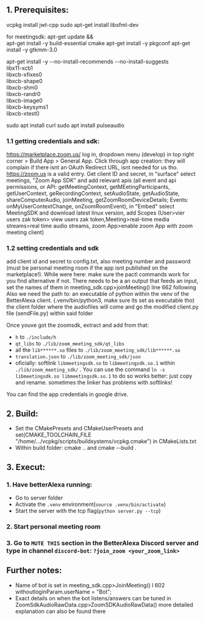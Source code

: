 ## 1. Prerequisites:

vcpkg install jwt-cpp
sudo apt-get install libsfml-dev

for meetingsdk:
apt-get update && \
apt-get install -y build-essential cmake
apt-get install -y pkgconf
apt-get install -y gtkmm-3.0

apt-get install -y --no-install-recommends --no-install-suggests \
    libx11-xcb1 \
    libxcb-xfixes0 \
    libxcb-shape0 \
    libxcb-shm0 \
    libxcb-randr0 \
    libxcb-image0 \
    libxcb-keysyms1 \
    libxcb-xtest0

sudo apt install curl
sudo apt install pulseaudio


### 1.1 getting credentials and sdk:
https://marketplace.zoom.us/ log in, dropdown menu (develop) in top right corner > Build App > General App. Click through app creation: they will complain if there isnt an OAuth Redirect URL, isnt needed for us tho. https://zoom.us is a valid entry. Get client ID and secret, in "surface" select meetings, "Zoom App SDK" and add relevant apis (all event and api permissions, or API: getMeetingContext, getMEetingParticipants, getUserContext, geRecordingContext, setAudioState, getAudioState, shareComputerAudio, joinMeeting, getZoomRoomDeviceDetails; Events: onMyUserContextChange, onZoomRoomEvent), in "Embed" select MeetingSDK and download latest linux version, add Scopes (User>vier users zak token> view users zak token,Meeting>real-time media streams>real time audio streams, zoom App>enable zoom App with zoom meeting client)

### 1.2 setting credentials and sdk
add client id and secret to config.txt, also meeting number and password (must be personal meeting room if the app isnt published on the marketplace!). While were here: make sure the pactl commands work for you find alternative if not. There needs to be a an output that feeds an input, set the names of them in meeting_sdk.cpp>joinMeeting() line 662 following
Also we need the path to:
	 an executable of python within the venv of the BetterAlexa client. (.venv/bin/python3, make sure its set as executable tho)
	 the client folder where the audiofiles will come and go
	 the modified client.py file (sendFile.py) within said folder

Once youve got the zoomsdk, extract and add from that:
 -  `h` to `./include/h`
 - `qt_libs` to `./lib/zoom_meeting_sdk/qt_libs`
 - all the `lib******.so` files to `./lib/zoom_meeting_sdk/lib******.so`
 - `translation.json` to `./lib/zoom_meeting_sdk/json`
 - oficially: softlink  `libmeetingsdk.so` to `libmeetingsdk.so.1` within `./lib/zoom_meeting_sdk/` . You can use the command `ln -s libmeetingsdk.so libmeetingsdk.so.1` to do so
   works better: just copy and rename. sometimes the linker has problems with softlinks!


You can find the app credentials in google drive.

## 2. Build:
- Set the CMakePresets and CMakeUserPresets and set(CMAKE_TOOLCHAIN_FILE "/home/.../vcpkg/scripts/buildsystems/vcpkg.cmake") in CMakeLists.txt
- Within build folder: cmake .. and cmake --build .

## 3. Execut:
###  1. Have betterAlexa running:
- Go to server folder
- Activate the `.venv` environment(`source .venv/bin/activate`)
- Start the server with the tcp flag(`python server.py --tcp`)
###  2. Start personal meeting room
###  3. Go to `MUTE THIS` section in the BetterAlexa Discord server and type in channel `discord-bot`: `?join_zoom <your_zoom_link>`


## Further notes:
- Name of bot is set in meeting_sdk.cpp>JoinMeeting() l 602 withoutloginParam.userName = "Bot";
- Exact details on when the bot listens/answers can be tuned in ZoomSdkAudioRawData.cpp>ZoomSDKAudioRawData() more detailed explanation can also be found there
